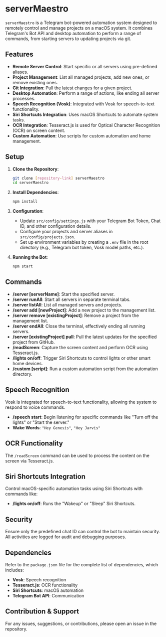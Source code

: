 # serverMaestro

`serverMaestro` is a Telegram bot-powered automation system designed to remotely control and manage projects on a macOS system. It combines Telegram's Bot API and desktop automation to perform a range of commands, from starting servers to updating projects via git.

## Features

- **Remote Server Control**: Start specific or all servers using pre-defined aliases.
- **Project Management**: List all managed projects, add new ones, or remove existing ones.
- **Git Integration**: Pull the latest changes for a given project.
- **Desktop Automation**: Perform a range of actions, like ending all server processes.
- **Speech Recognition (Vosk)**: Integrated with Vosk for speech-to-text functionality.
- **Siri Shortcuts Integration**: Uses macOS Shortcuts to automate system tasks.
- **OCR Integration**: Tesseract.js is used for Optical Character Recognition (OCR) on screen content.
- **Custom Automation**: Use scripts for custom automation and home management.

## Setup

1. **Clone the Repository**:
    ```bash
    git clone [repository-link] serverMaestro
    cd serverMaestro
    ```

2. **Install Dependencies**:
    ```bash
    npm install
    ```

3. **Configuration**:
    - Update `src/config/settings.js` with your Telegram Bot Token, Chat ID, and other configuration details.
    - Configure your projects and server aliases in `src/config/projects.json`.
    - Set up environment variables by creating a `.env` file in the root directory (e.g., Telegram bot token, Vosk model paths, etc.).

4. **Running the Bot**:
    ```bash
    npm start
    ```

## Commands

- **/server [serverName]**: Start the specified server.
- **/server runAll**: Start all servers in separate terminal tabs.
- **/server listAll**: List all managed servers and projects.
- **/server add [newProject]**: Add a new project to the management list.
- **/server remove [existingProject]**: Remove a project from the management list.
- **/server endAll**: Close the terminal, effectively ending all running servers.
- **/server [existingProject] pull**: Pull the latest updates for the specified project from GitHub.
- **/readScreen**: Capture the screen content and perform OCR using Tesseract.js.
- **/lights on/off**: Trigger Siri Shortcuts to control lights or other smart home devices.
- **/custom [script]**: Run a custom automation script from the automation directory.

## Speech Recognition

Vosk is integrated for speech-to-text functionality, allowing the system to respond to voice commands.

- **/speech start**: Begin listening for specific commands like "Turn off the lights" or "Start the server."
- **Wake Words**: `"Hey Genesis"`, `"Hey Jarvis"`

## OCR Functionality

The `/readScreen` command can be used to process the content on the screen via Tesseract.js.

## Siri Shortcuts Integration

Control macOS-specific automation tasks using Siri Shortcuts with commands like:
- **/lights on/off**: Runs the "Wakeup" or "Sleep" Siri Shortcuts.

## Security

Ensure only the predefined chat ID can control the bot to maintain security. All activities are logged for audit and debugging purposes. 

## Dependencies

Refer to the `package.json` file for the complete list of dependencies, which includes:
- **Vosk**: Speech recognition
- **Tesseract.js**: OCR functionality
- **Siri Shortcuts**: macOS automation
- **Telegram Bot API**: Communication

## Contribution & Support

For any issues, suggestions, or contributions, please open an issue in the repository.
